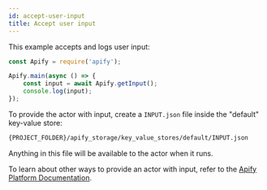 ```yaml
---
id: accept-user-input
title: Accept user input
---
```


This example accepts and logs user input:

```javascript
const Apify = require('apify');

Apify.main(async () => {
    const input = await Apify.getInput();
    console.log(input);
});
```

To provide the actor with input, create a `INPUT.json` file inside the "default" key-value store:

```bash
{PROJECT_FOLDER}/apify_storage/key_value_stores/default/INPUT.json
```

Anything in this file will be available to the actor when it runs.

To learn about other ways to provide an actor with input, refer to 
the [Apify Platform Documentation](https://apify.com/docs/actor#run).
